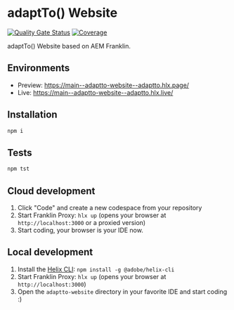 # adaptTo() Website

[![Quality Gate Status](https://sonarcloud.io/api/project_badges/measure?project=adaptto_adaptto-website&metric=alert_status)](https://sonarcloud.io/summary/new_code?id=adaptto_adaptto-website) [![Coverage](https://sonarcloud.io/api/project_badges/measure?project=adaptto_adaptto-website&metric=coverage)](https://sonarcloud.io/summary/new_code?id=adaptto_adaptto-website)

adaptTo() Website based on AEM Franklin.

## Environments
- Preview: https://main--adaptto-website--adaptto.hlx.page/
- Live: https://main--adaptto-website--adaptto.hlx.live/

## Installation

```sh
npm i
```

## Tests

```sh
npm tst
```

## Cloud development

1. Click "Code" and create a new codespace from your repository
2. Start Franklin Proxy: `hlx up` (opens your browser at `http://localhost:3000` or a proxied version)
3. Start coding, your browser is your IDE now.

## Local development

1. Install the [Helix CLI](https://github.com/adobe/helix-cli): `npm install -g @adobe/helix-cli`
2. Start Franklin Proxy: `hlx up` (opens your browser at `http://localhost:3000`)
3. Open the `adaptto-website` directory in your favorite IDE and start coding :)
